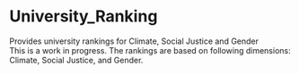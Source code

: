 # University_Ranking
Provides university rankings for Climate, Social Justice and Gender  
This is a work in progress. The rankings are based on following dimensions:
Climate, Social Justice, and Gender.
